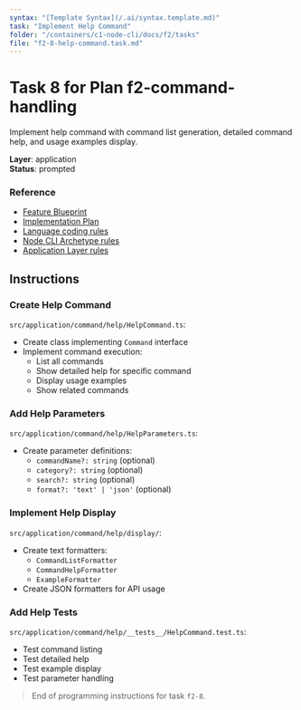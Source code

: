 ```yaml
---
syntax: "[Template Syntax](/.ai/syntax.template.md)"
task: "Implement Help Command"
folder: "/containers/c1-node-cli/docs/f2/tasks"
file: "f2-8-help-command.task.md"
---
```


# Task 8 for Plan f2-command-handling

Implement help command with command list generation, detailed command help, and usage examples display.

**Layer**: application  
**Status**: prompted

### Reference

- [Feature Blueprint](/docs/f2-command-handling.blueprint.md)
- [Implementation Plan](/containers/c1-node-cli/docs/f2/f2-command-handling.plan.md)
- [Language coding rules](/containers/c1-node-cli/.ai/rules/0-typescript.rules.md)  
- [Node CLI Archetype rules](/containers/c1-node-cli/.ai/rules/1-node-cli.rules.md)
- [Application Layer rules](/containers/c1-node-cli/.ai/rules/4-application-layer.rules.md)

## Instructions

### Create Help Command

`src/application/command/help/HelpCommand.ts`:
- Create class implementing `Command` interface
- Implement command execution:
  - List all commands
  - Show detailed help for specific command
  - Display usage examples
  - Show related commands

### Add Help Parameters

`src/application/command/help/HelpParameters.ts`:
- Create parameter definitions:
  - `commandName?: string` (optional)
  - `category?: string` (optional)
  - `search?: string` (optional)
  - `format?: 'text' | 'json'` (optional)

### Implement Help Display

`src/application/command/help/display/`:
- Create text formatters:
  - `CommandListFormatter`
  - `CommandHelpFormatter`
  - `ExampleFormatter`
- Create JSON formatters for API usage

### Add Help Tests

`src/application/command/help/__tests__/HelpCommand.test.ts`:
- Test command listing
- Test detailed help
- Test example display
- Test parameter handling

> End of programming instructions for task `f2-8`. 